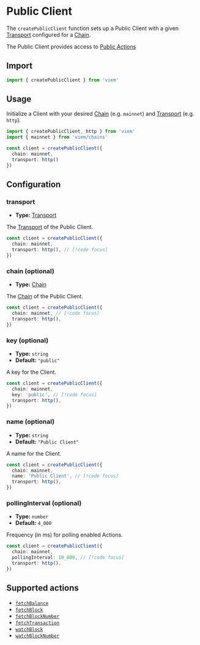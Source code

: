 # Public Client

The `createPublicClient` function sets up a Public Client with a given [Transport](/TODO) configured for a [Chain](/TODO).

The Public Client provides access to [Public Actions](#supported-actions)

## Import

```ts
import { createPublicClient } from 'viem'
```

## Usage

Initialize a Client with your desired [Chain](/TODO) (e.g. `mainnet`) and [Transport](/TODO) (e.g. `http`).

```ts
import { createPublicClient, http } from 'viem'
import { mainnet } from 'viem/chains'

const client = createPublicClient({ 
  chain: mainnet,
  transport: http()
})
```

## Configuration

### transport

- **Type:** [Transport](/TODO)

The [Transport](/TODO) of the Public Client. 

```ts
const client = createPublicClient({
  chain: mainnet,
  transport: http(), // [!code focus]
})
```

### chain (optional)

- **Type:** [Chain](/TODO)

The [Chain](/TODO) of the Public Client. 

```ts
const client = createPublicClient({
  chain: mainnet, // [!code focus]
  transport: http(),
})
```

### key (optional)

- **Type:** `string`
- **Default:** `"public"`

A key for the Client.

```ts
const client = createPublicClient({
  chain: mainnet,
  key: 'public', // [!code focus]
  transport: http(),
})
```

### name (optional)

- **Type:** `string`
- **Default:** `"Public Client"`

A name for the Client.

```ts
const client = createPublicClient({
  chain: mainnet,
  name: 'Public Client', // [!code focus]
  transport: http(),
})
```

### pollingInterval (optional)

- **Type:** `number`
- **Default:** `4_000`

Frequency (in ms) for polling enabled Actions.

```ts
const client = createPublicClient({
  chain: mainnet,
  pollingInterval: 10_000, // [!code focus]
  transport: http(),
})
```

## Supported actions

- [`fetchBalance`](/docs/fetchBalance)
- [`fetchBlock`](/docs/fetchBlock)
- [`fetchBlockNumber`](/docs/fetchBlockNumber)
- [`fetchTransaction`](/docs/fetchTransaction)
- [`watchBlock`](/docs/watchBlock)
- [`watchBlockNumber`](/docs/watchBlockNumber)
